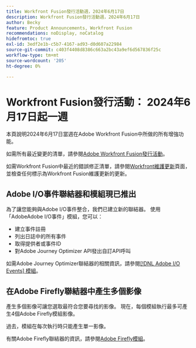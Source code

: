 ```yaml
---
title: Workfront Fusion發行活動週，2024年6月17日
description: Workfront Fusion發行活動週，2024年6月17日
author: Becky
feature: Product Announcements, Workfront Fusion
recommendations: noDisplay, noCatalog
hidefromtoc: true
exl-id: 3edf2e1b-c5b7-4167-ad93-d0d607a22984
source-git-commit: c403f4408d8386c663a2bc43a9ef6d567836f25c
workflow-type: tm+mt
source-wordcount: '205'
ht-degree: 0%

---
```


# Workfront Fusion發行活動： 2024年6月17日起一週

本頁說明2024年6月17日當週在Adobe Workfront Fusion中所做的所有增強功能。

如需所有最近變更的清單，請參閱[Adobe Workfront Fusion發行活動](../../../product-announcements/product-releases/fusion-release-activity/fusion-release-activity.md)。

如需Workfront Fusion中最近的錯誤修正清單，請參閱[Workfront維護更新](https://experienceleague.adobe.com/docs/workfront-known-issues/releases/current-updates.html)頁面，並檢查任何標示為Workfront Fusion維護更新的更新。

## Adobe I/O事件聯結器和模組現已推出

為了讓您能夠與Adobe I/O事件整合，我們已建立新的聯結器。 使用「AdobeAdobe I/O事件」模組，您可以：

* 建立事件註冊
* 列出日誌中的所有事件
* 取得提供者或事件ID
* 對Adobe Journey Optimizer API發出自訂API呼叫

如需Adobe Journey Optimizer聯結器的相關資訊，請參閱[[!DNL Adobe I/O Events] 模組](/help/quicksilver/workfront-fusion/apps-and-their-modules/adobe-io-events-modules.md)。

## 在Adobe Firefly聯結器中產生多個影像

產生多個影像可讓您選取最符合您要尋找的影像。 現在，每個模組執行最多可產生4個Adobe Firefly模組影像。

過去，模組在每次執行時只能產生單一影像。

有關Adobe Firefly聯結器的資訊，請參閱[Adobe Firefly模組](/help/quicksilver/workfront-fusion/apps-and-their-modules/adobe-firefly-modules.md)。

